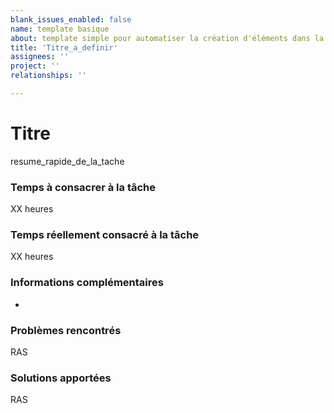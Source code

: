```yaml
---
blank_issues_enabled: false
name: template basique
about: template simple pour automatiser la création d'éléments dans la roadmap
title: 'Titre_a_definir'
assignees: ''
project: ''
relationships: ''

---
```


# Titre
resume_rapide_de_la_tache

### Temps à consacrer à la tâche
XX heures

### Temps réellement consacré à la tâche
XX heures

### Informations complémentaires
 - 

### Problèmes rencontrés
RAS

### Solutions apportées
RAS
